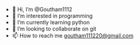 - 👋 Hi, I’m @Goutham1112
- 👀 I’m interested in programming
- 🌱 I’m currently learning python
- 💞️ I’m looking to collaborate on git
- 📫 How to reach me goutham111220@gmail.com

<!---
Goutham1112/Goutham1112 is a ✨ special ✨ repository because its `README.md` (this file) appears on your GitHub profile.
You can click the Preview link to take a look at your changes.
--->
